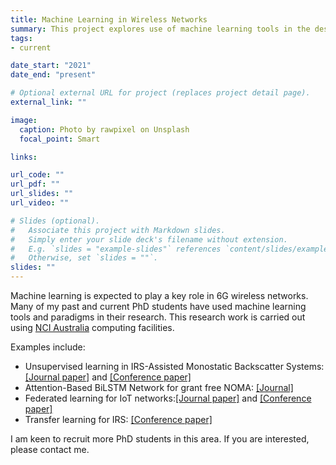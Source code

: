 ```yaml
---
title: Machine Learning in Wireless Networks
summary: This project explores use of machine learning tools in the design of future wireless networks.
tags:
- current

date_start: "2021"
date_end: "present"

# Optional external URL for project (replaces project detail page).
external_link: ""

image:
  caption: Photo by rawpixel on Unsplash
  focal_point: Smart

links:

url_code: ""
url_pdf: ""
url_slides: ""
url_video: ""

# Slides (optional).
#   Associate this project with Markdown slides.
#   Simply enter your slide deck's filename without extension.
#   E.g. `slides = "example-slides"` references `content/slides/example-slides.md`.
#   Otherwise, set `slides = ""`.
slides: ""
---
```


Machine learning is expected to play a key role in 6G wireless networks. Many of my past and current PhD students have used machine learning tools and paradigms in their research. This research work is carried out using [NCI Australia](https://nci.org.au/) computing facilities.

Examples include:

- Unsupervised learning in IRS-Assisted Monostatic Backscatter Systems: [[Journal paper]](https://doi.org/10.1109/TMLCN.2024.3355317) and [[Conference paper]](https://doi.org/10.1109/ICASSP43922.2022.9746747)
- Attention-Based BiLSTM Network for grant free NOMA: [[Journal]](https://doi.org/10.1109/OJCOMS.2023.3292820)
- Federated learning for IoT networks:[[Journal paper]](https://doi.org/10.1109/JIOT.2022.3165596) and [[Conference paper]](https://doi.org/10.1109/ICCWorkshops53468.2022.9814533)
- Transfer learning for IRS: [[Conference paper]](https://doi.org/10.1109/PIMRC50174.2021.9569500)

 I am keen to recruit more PhD students in this area. If you are interested, please contact me.